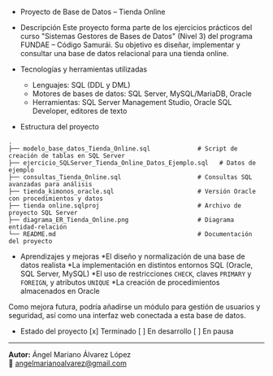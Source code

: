 + Proyecto de Base de Datos – Tienda Online

+ Descripción
Este proyecto forma parte de los ejercicios prácticos del curso "Sistemas Gestores de Bases de Datos" (Nivel 3) del programa FUNDAE – Código Samurái. Su objetivo es diseñar, implementar y consultar una base de datos relacional para una tienda online.

+ Tecnologías y herramientas utilizadas
  * Lenguajes: SQL (DDL y DML)
  * Motores de bases de datos: SQL Server, MySQL/MariaDB, Oracle
  * Herramientas: SQL Server Management Studio, Oracle SQL Developer, editores de texto

+ Estructura del proyecto
```
.
├── modelo_base_datos_Tienda_Online.sql             # Script de creación de tablas en SQL Server
├── ejercicio_SQLServer_Tienda_Online_Datos_Ejemplo.sql   # Datos de ejemplo
├── consultas_Tienda_Online.sql                     # Consultas SQL avanzadas para análisis
├── tienda_kimonos_oracle.sql                       # Versión Oracle con procedimientos y datos
├── tienda online.sqlproj                           # Archivo de proyecto SQL Server
├── diagrama_ER_Tienda_Online.png                   # Diagrama entidad-relación
└── README.md                                       # Documentación del proyecto
```

+ Aprendizajes y mejoras
  *El diseño y normalización de una base de datos realista
  *La implementación en distintos entornos SQL (Oracle, SQL Server, MySQL)
  *El uso de restricciones `CHECK`, claves `PRIMARY` y `FOREIGN`, y atributos `UNIQUE`
  *La creación de procedimientos almacenados en Oracle

Como mejora futura, podría añadirse un módulo para gestión de usuarios y seguridad, así como una interfaz web conectada a esta base de datos.

+ Estado del proyecto
 [x] Terminado
 [ ] En desarrollo
 [ ] En pausa

---

**Autor:** Ángel Mariano Álvarez López  
📧 angelmarianoalvarez@gmail.com


